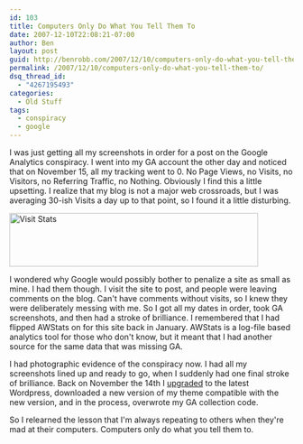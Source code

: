 ```yaml
---
id: 103
title: Computers Only Do What You Tell Them To
date: 2007-12-10T22:08:21-07:00
author: Ben
layout: post
guid: http://benrobb.com/2007/12/10/computers-only-do-what-you-tell-them-to/
permalink: /2007/12/10/computers-only-do-what-you-tell-them-to/
dsq_thread_id:
  - "4267195493"
categories:
  - Old Stuff
tags:
  - conspiracy
  - google
---
```

I was just getting all my screenshots in order for a post on the Google Analytics conspiracy.  I went into my GA account the other day and noticed that on November 15, all my tracking went to 0.  No Page Views, no Visits, no Visitors, no Referring Traffic, no Nothing.  Obviously I find this a little upsetting.  I realize that my blog is not a major web crossroads, but I was averaging 30-ish Visits a day up to that point, so I found it a little disturbing.

<a href="https://benrobb.com/wp-content/uploads/2007/12/visits.png" title="Visit Stats"><img src="https://benrobb.com/wp-content/uploads/2007/12/visits.png" alt="Visit Stats" height="95" width="441" /></a>

I wondered why Google would possibly bother to penalize a site as small as mine.  I had them though.  I visit the site to post, and people were leaving comments on the blog.  Can't have comments without visits, so I knew they were deliberately messing with me.  So I got all my dates in order, took GA screenshots, and then had a stroke of brilliance.  I remembered that I had flipped AWStats on for this site back in January.  AWStats  is a log-file based analytics tool for those who don't know, but it meant that I had another source for the same data that was missing GA.

I had photographic evidence of the conspiracy now.  I had all my screenshots lined up and ready to go, when I suddenly had one final stroke of brilliance.  Back on November the 14th I <a href="https://benrobb.com/2007/11/14/time-to-roll-out-the-upgrades/" title="upgrade">upgraded</a> to the latest Wordpress, downloaded a new version of my theme compatible with the new version, and in the process, overwrote my GA collection code.

So I relearned the lesson that I'm always repeating to others when they're mad at their computers.  Computers only do what you tell them to.